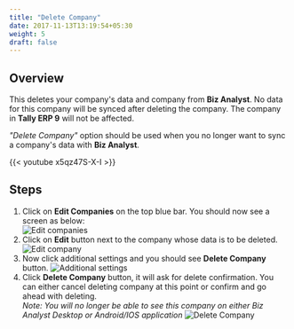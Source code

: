 ```yaml
---
title: "Delete Company"
date: 2017-11-13T13:19:54+05:30
weight: 5
draft: false
---
```



## Overview

This deletes your company's data and company from **Biz Analyst**. No data for this company will be synced after deleting the company. The company in **Tally ERP 9** will not be affected.

*&quot;Delete Company&quot;* option should be used when you no longer want to sync a company's data with **Biz Analyst**.

{{< youtube x5qz47S-X-I >}}

## Steps

1. Click on **Edit Companies** on the top blue bar. You should now see a screen as below:  
![Edit companies](../../../images/desktop/6_added_company_screen.png "Edit companies")
2. Click on **Edit** button next to the company whose data is to be deleted.  
![Edit company](../../../images/desktop/edit_company.png "Edit company")
3. Now click additional settings and you should see **Delete Company** button.
![Additional settings](../../../images/desktop/additional_settings.png "Additional settings")
4. Click **Delete Company** button, it will ask for delete confirmation. You can either cancel deleting company at this point or confirm and go ahead with deleting.  
*Note: You will no longer be able to see this company on either Biz Analyst Desktop or Android/IOS application*
![Delete Company](../../../images/desktop/confirm_delete_company.png "Delete Company")